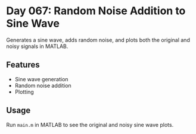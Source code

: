 
# Day 067: Random Noise Addition to Sine Wave

Generates a sine wave, adds random noise, and plots both the original and noisy signals in MATLAB.

## Features
- Sine wave generation
- Random noise addition
- Plotting

## Usage
Run `main.m` in MATLAB to see the original and noisy sine wave plots.
